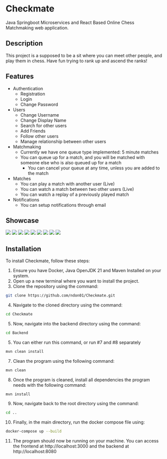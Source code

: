 # Checkmate
Java Springboot Microservices and React Based Online Chess Matchmaking web application.

## Description
This project is a supposed to be a sit where you can meet other people, and play them in chess.  Have fun trying to rank up and ascend the ranks!

## Features
- Authentication
    - Registration
    - Login
    - Change Password
- Users
  - Change Username
  - Change Display Name
  - Search for other users
  - Add Friends
  - Follow other users
  - Manage relationship between other users
- Matchmaking
  - Currently we have one queue type implemented: 5 minute matches
  - You can queue up for a match, and you will be matched with someone else who is also queued up for a match
    - You can cancel your queue at any time, unless you are added to the match
- Matches
  - You can play a match with another user (Live)
  - You can watch a match between two other users (Live)
  - You can watch a replay of a previously played match
- Notifications
  - You can setup notifications through email
 
## Showcase

<img src="./Assets/LandingPage.png">
<img src="./Assets/RegistrationPage.png">
<img src="./Assets/LoginPage.png">
<img src="./Assets/SearchPage.png">
<img src="./Assets/SettingsPage.png">
<img src="./Assets/ChangeSettings.png">
<img src="./Assets/FriendRequests.png">
<img src="./Assets/Dashboard.png">
<img src="./Assets/SearchUsers.png">


## Installation
To install Checkmate, follow these steps:
1. Ensure you have Docker, Java OpenJDK 21 and Maven Installed on your system.
2. Open up a new terminal where you want to install the project.
3. Clone the repository using the command:
```bash
git clone https://github.com/ndon01/Checkmate.git
```
4. Navigate to the cloned directory using the command:
```bash
cd Checkmate
```
5. Now, navigate into the backend directory using the command: 
```bash
cd Backend
```
5. You can either run this command, or run #7 and #8 separately
```bash
mvn clean install
```
7. Clean the program using the following command:
```bash
mvn clean
   ```
8. Once the program is cleaned, install all dependencies the program needs with the following command:
```bash
mvn install
```
9. Now, navigate back to the root directory using the command: 
```bash
cd ..
```
10. Finally, in the main directory, run the docker compose file using:
```bash
docker-compose up --build
```
11. The program should now be running on your machine.  You can access the frontend at http://localhost:3000 and the backend at http://localhost:8080
